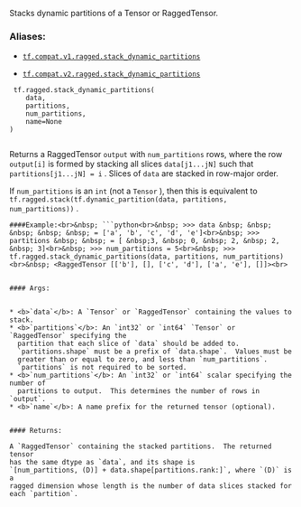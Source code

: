 Stacks dynamic partitions of a Tensor or RaggedTensor.



### Aliases:

- [ `tf.compat.v1.ragged.stack_dynamic_partitions` ](/api_docs/python/tf/ragged/stack_dynamic_partitions)

- [ `tf.compat.v2.ragged.stack_dynamic_partitions` ](/api_docs/python/tf/ragged/stack_dynamic_partitions)



```
 tf.ragged.stack_dynamic_partitions(
    data,
    partitions,
    num_partitions,
    name=None
)
 
```

Returns a RaggedTensor  `output`  with  `num_partitions`  rows, where the row
 `output[i]`  is formed by stacking all slices  `data[j1...jN]`  such that
 `partitions[j1...jN] = i` .  Slices of  `data`  are stacked in row-major
order.

If  `num_partitions`  is an  `int`  (not a  `Tensor` ), then this is equivalent to
 `tf.ragged.stack(tf.dynamic_partition(data, partitions, num_partitions))` .


>
<devsite-code><pre class="" translate="no" dir="ltr" is-upgraded=""> `####Example:<br>&nbsp; ```python<br>&nbsp; >>> data &nbsp; &nbsp; &nbsp; &nbsp; &nbsp; = ['a', 'b', 'c', 'd', 'e']<br>&nbsp; >>> partitions &nbsp; &nbsp; = [ &nbsp;3, &nbsp; 0, &nbsp; 2, &nbsp; 2, &nbsp; 3]<br>&nbsp; >>> num_partitions = 5<br>&nbsp; >>> tf.ragged.stack_dynamic_partitions(data, partitions, num_partitions)<br>&nbsp; <RaggedTensor [['b'], [], ['c', 'd'], ['a', 'e'], []]><br>` </pre></devsite-code>


```
 
#### Args:


* <b>`data`</b>: A `Tensor` or `RaggedTensor` containing the values to stack.
* <b>`partitions`</b>: An `int32` or `int64` `Tensor` or `RaggedTensor` specifying the
  partition that each slice of `data` should be added to.
  `partitions.shape` must be a prefix of `data.shape`.  Values must be
  greater than or equal to zero, and less than `num_partitions`.
  `partitions` is not required to be sorted.
* <b>`num_partitions`</b>: An `int32` or `int64` scalar specifying the number of
  partitions to output.  This determines the number of rows in `output`.
* <b>`name`</b>: A name prefix for the returned tensor (optional).


#### Returns:

A `RaggedTensor` containing the stacked partitions.  The returned tensor
has the same dtype as `data`, and its shape is
`[num_partitions, (D)] + data.shape[partitions.rank:]`, where `(D)` is a
ragged dimension whose length is the number of data slices stacked for
each `partition`.
 
```

